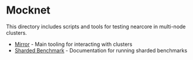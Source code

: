 
# Mocknet

This directory includes scripts and tools for testing nearcore in multi-node clusters.

- [Mirror](docs/mirror.md) - Main tooling for interacting with clusters
- [Sharded Benchmark](docs/sharded_bm.md) - Documentation for running sharded benchmarks
